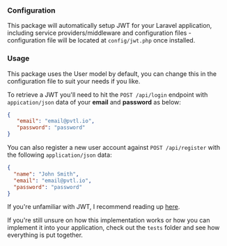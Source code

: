 ### Configuration
This package will automatically setup JWT for your Laravel application, including service providers/middleware and configuration files - configuration file will be located at `config/jwt.php` once installed.

### Usage
This package uses the User model by default, you can change this in the configuration file to suit your needs if you like.

To retrieve a JWT you'll need to hit the `POST /api/login` endpoint with `appication/json` data of your __email__ and __password__ as below:

 ```JSON
 {
 	"email": "email@pvtl.io",
 	"password": "password"
 }
 ```
 
 You can also register a new user account against `POST /api/register` with the following `application/json` data:
 
  ```JSON
  {
  	"name": "John Smith",
  	"email": "email@pvtl.io",
  	"password": "password"
  }
  ```
   
 If you're unfamiliar with JWT, I recommend reading up [here](https://jwt.io/introduction/).
 
 If you're still unsure on how this implementation works or how you can implement it into your application, check out the `tests` folder and see how everything is put together.